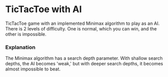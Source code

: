 # TicTacToe with AI

TicTacToe game with an implemented Minimax algorithm to play as an AI.
There is 2 levels of difficulty. One is normal, which you can win, and the other is impossible.

### Explanation
The Minimax algorithm has a search depth parameter. With shallow search depths, the AI becomes 'weak,' but with deeper search depths, it becomes almost impossible to beat.
